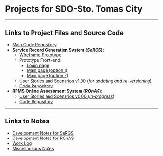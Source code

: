 # Projects for SDO-Sto. Tomas City
___

## Links to Project Files and Source Code

* [Main Code Repository](https://github.com/GeoDuqueza1939/SDOStoTomasCity)
* **Service Record Generation System (*SeRGS*):**
  * [Wireframe Prototype](https://geoduqueza1939.github.io/SDOStoTomasCity/web/sergs/Prototype)
  * Prototype Front-end:
    * [Login page](https://geoduqueza1939.github.io/SDOStoTomasCity/web/sergs/login.html)
    * [Main page (option 1)](https://geoduqueza1939.github.io/SDOStoTomasCity/web/sergs/sergs.html)
    * [Main page (option 2)](https://geoduqueza1939.github.io/SDOStoTomasCity/web/sergs/sergs-OLD.html)
  * [User Stories and Scenarios v1.00 (*for updating and re-versioning*)](web/sergs/.docsanddesign/User%20Stories%20and%20Scenarios.md)
  * [Code Repository](https://github.com/GeoDuqueza1939/SDOStoTomasCity/tree/main/web/sergs)
* **RPMS Online Assessment System (*ROnAS*):**
  * [User Stories and Scenarios v0.00 (*in-progress*)](web/ronas/.docsanddesign/User%20Stories%20and%20Scenarios.md)
  * [Code Repository](https://github.com/GeoDuqueza1939/SDOStoTomasCity/tree/main/web/ronas)
___

## Links to Notes

* [Development Notes for SeRGS](web/sergs/.docsanddesign/Notes.md)
* [Development Notes for ROnAS](web/ronas/.docsanddesign/Notes.md)
* [Work Log](WorkLog.md)
* [Miscellaneous Notes](Notes.md)
